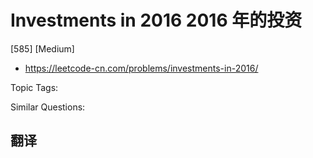 # Investments in 2016 2016 年的投资

[585] [Medium]

- https://leetcode-cn.com/problems/investments-in-2016/

Topic Tags:

Similar Questions:

## 翻译
